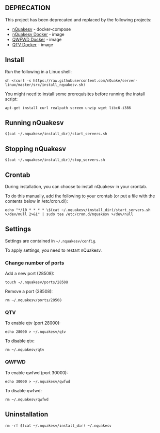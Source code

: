 ## DEPRECATION

This project has been deprecated and replaced by the following projects:

* [nQuakesv](https://github.com/nQuake/nquakesv) - docker-compose
* [nQuakesv Docker](https://github.com/niclaslindstedt/nquakesv-docker) - image
* [QWFWD Docker](https://github.com/niclaslindstedt/qwfwd-docker) - image
* [QTV Docker](https://github.com/niclaslindstedt/qtv-docker) - image

## Install

Run the following in a Linux shell:

```
sh <(curl -s https://raw.githubusercontent.com/nQuake/server-linux/master/src/install_nquakesv.sh)
```

You might need to install some prerequisites before running the install script:

```
apt-get install curl realpath screen unzip wget libc6-i386
```

## Running nQuakesv

```
$(cat ~/.nquakesv/install_dir)/start_servers.sh
```

## Stopping nQuakesv

```
$(cat ~/.nquakesv/install_dir)/stop_servers.sh
```

## Crontab

During installation, you can choose to install nQuakesv in your crontab.

To do this manually, add the following to your crontab (or put a file with the contents below in /etc/cron.d/):

```
echo "*/10 * * * * \$(cat ~/.nquakesv/install_dir)/start_servers.sh >/dev/null 2>&1" | sudo tee /etc/cron.d/nquakesv >/dev/null
```

## Settings

Settings are contained in `~/.nquakesv/config`.

To apply settings, you need to restart nQuakesv.

### Change number of ports

Add a new port (28508):

```
touch ~/.nquakesv/ports/28508
```

Remove a port (28508):

```
rm ~/.nquakesv/ports/28508
```

### QTV

To enable qtv (port 28000):

```
echo 28000 > ~/.nquakesv/qtv
```

To disable qtv:

```
rm ~/.nquakesv/qtv
```

### QWFWD

To enable qwfwd (port 30000):

```
echo 30000 > ~/.nquakesv/qwfwd
```

To disable qwfwd:

```
rm ~/.nquakesv/qwfwd
```

## Uninstallation

```
rm -rf $(cat ~/.nquakesv/install_dir) ~/.nquakesv
```
